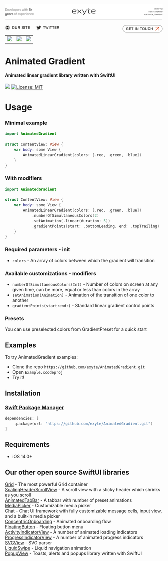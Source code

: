 <a href="https://exyte.com/"><picture><source media="(prefers-color-scheme: dark)" srcset="https://raw.githubusercontent.com/exyte/media/master/common/header-dark.png"><img src="https://raw.githubusercontent.com/exyte/media/master/common/header-light.png"></picture></a>

<a href="https://exyte.com/"><picture><source media="(prefers-color-scheme: dark)" srcset="https://raw.githubusercontent.com/exyte/media/master/common/our-site-dark.png" width="80" height="16"><img src="https://raw.githubusercontent.com/exyte/media/master/common/our-site-light.png" width="80" height="16"></picture></a>&nbsp;&nbsp;&nbsp;&nbsp;&nbsp;<a href="https://twitter.com/exyteHQ"><picture><source media="(prefers-color-scheme: dark)" srcset="https://raw.githubusercontent.com/exyte/media/master/common/twitter-dark.png" width="74" height="16"><img src="https://raw.githubusercontent.com/exyte/media/master/common/twitter-light.png" width="74" height="16">
</picture></a> <a href="https://exyte.com/contacts"><picture><source media="(prefers-color-scheme: dark)" srcset="https://raw.githubusercontent.com/exyte/media/master/common/get-in-touch-dark.png" width="128" height="24" align="right"><img src="https://raw.githubusercontent.com/exyte/media/master/common/get-in-touch-light.png" width="128" height="24" align="right"></picture></a>

<table>
    <tbody>
        <tr>
            <td>
                <img src="https://github.com/exyte/AnimatedGradient/assets/9447630/b205fa00-b0a0-4b07-90b6-08b3776932c6" />
            </td>
            <td>
                <img src="https://github.com/exyte/AnimatedGradient/assets/9447630/161eee68-f8df-4066-ab45-8b6342d5c343" />
            </td>
            <td>
                <img src="https://github.com/exyte/AnimatedGradient/assets/9447630/345814e0-ea6a-4df0-982d-161dcc510df1" />
            </td>
        </tr>
    </tbody>
</table>

<p><h1 align="left">Animated Gradient</h1></p>

<p><h4>Animated linear gradient library written with SwiftUI</h4></p>


![](https://img.shields.io/github/v/tag/exyte/AnimatedGradient?label=Version)
[![License: MIT](https://img.shields.io/badge/License-MIT-black.svg)](https://opensource.org/licenses/MIT)

# Usage

### Minimal example

```swift
import AnimatedGradient

struct ContentView: View {
    var body: some View {
        AnimatedLinearGradient(colors: [.red, .green, .blue])
    }
}
```

### With modifiers

```swift
import AnimatedGradient

struct ContentView: View {
    var body: some View {
        AnimatedLinearGradient(colors: [.red, .green, .blue])
            .numberOfSimultaneousColors(2)
            .setAnimation(.linear(duration: 5))
            .gradientPoints(start: .bottomLeading, end: .topTrailing)
    }
}
```

### Required parameters - init 
- `colors` - An array of colors between which the gradient will transition

### Available customizations - modifiers

- `numberOfSimultaneousColors(Int)` - Number of colors on screen at any given time, can be more, equal or less than colors in the array  
- `setAnimation(Animation)` - Animation of the transition of one color to another    
- `gradientPoints(start:end:)` - Standard linear gradient control points  

### Presets
You can use preselected colors from GradientPreset for a quick start

## Examples

To try AnimatedGradient examples:
- Clone the repo `https://github.com/exyte/AnimatedGradient.git`
- Open `Example.xcodeproj`
- Try it!

## Installation

### [Swift Package Manager](https://swift.org/package-manager/)

```swift
dependencies: [
    .package(url: "https://github.com/exyte/AnimatedGradient.git")
]
```

## Requirements

* iOS 14.0+ 

## Our other open source SwiftUI libraries
[Grid](https://github.com/exyte/Grid) - The most powerful Grid container    
[ScalingHeaderScrollView](https://github.com/exyte/ScalingHeaderScrollView) - A scroll view with a sticky header which shrinks as you scroll  
[AnimatedTabBar](https://github.com/exyte/AnimatedTabBar) - A tabbar with number of preset animations         
[MediaPicker](https://github.com/exyte/mediapicker) - Customizable media picker     
[Chat](https://github.com/exyte/chat) - Chat UI framework with fully customizable message cells, input view, and a built-in media picker      
[ConcentricOnboarding](https://github.com/exyte/ConcentricOnboarding) - Animated onboarding flow    
[FloatingButton](https://github.com/exyte/FloatingButton) - Floating button menu    
[ActivityIndicatorView](https://github.com/exyte/ActivityIndicatorView) - A number of animated loading indicators    
[ProgressIndicatorView](https://github.com/exyte/ProgressIndicatorView) - A number of animated progress indicators    
[SVGView](https://github.com/exyte/SVGView) - SVG parser    
[LiquidSwipe](https://github.com/exyte/LiquidSwipe) - Liquid navigation animation    
[PopupView](https://github.com/exyte/PopupView) - Toasts, alerts and popups library written with SwiftUI    
